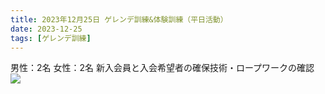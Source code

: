 ```yaml
---
title: 2023年12月25日 ゲレンデ訓練&体験訓練（平日活動）
date: 2023-12-25
tags: [ゲレンデ訓練]
---
```


男性：2名
女性：2名
新入会員と入会希望者の確保技術・ロープワークの確認
![](/2023/12/25/20231225/1.jpg)
